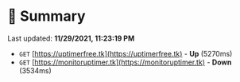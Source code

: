 # 📖 Summary
Last updated: **11/29/2021, 11:23:19 PM**

- `GET` [https://uptimerfree.tk](https://uptimerfree.tk) - **Up** (5270ms)
- `GET` [https://monitoruptimer.tk](https://monitoruptimer.tk) - **Down** (3534ms)

